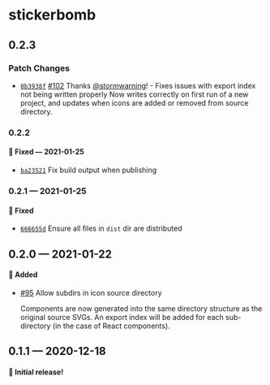 # stickerbomb

## 0.2.3

### Patch Changes

- [`0b3938f`](https://github.com/showbie/backpack/commit/0b3938fad342a07efc67941df6bf8ff09472535c) [#102](https://github.com/showbie/backpack/pull/102) Thanks [@stormwarning](https://github.com/stormwarning)! - Fixes issues with export index not being written properly
  Now writes correctly on first run of a new project, and updates when
  icons are added or removed from source directory.

### 0.2.2

#### 🐛 Fixed — 2021-01-25

- [`ba23521`](https://github.com/showbie/backpack/commit/ba23521ea9501281c6487b4fa1e985cc26b94e32) Fix build output when publishing

### 0.2.1 — 2021-01-25

#### 🐛 Fixed

- [`666655d`](https://github.com/showbie/backpack/commit/666655d0a2a5597faba3b6b35be82a2533345b08) Ensure all files in `dist` dir are distributed

## 0.2.0 — 2021-01-22

#### 🎁 Added

- [#95](https://github.com/showbie/backpack/pull/95) Allow subdirs in icon source directory

  Components are now generated into the same directory structure as
  the original source SVGs. An export index will be added for each
  sub-directory (in the case of React components).

## 0.1.1 — 2020-12-18

#### 🎉 Initial release!
